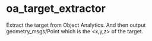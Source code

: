 # oa_target_extractor
Extract the target from Object Analytics. And then output geometry_msgs/Point which is the &lt;x,y,z> of the target.
